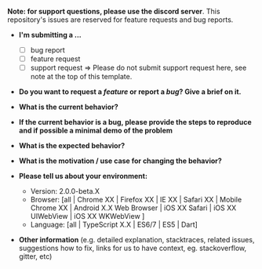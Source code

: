 **Note: for support questions, please use the discord server**. This repository's issues are reserved for feature requests and bug reports.

-   **I'm submitting a ...**

    -   [ ] bug report
    -   [ ] feature request
    -   [ ] support request => Please do not submit support request here, see note at the top of this template.

-   **Do you want to request a _feature_ or report a _bug_? Give a brief on it.**

-   **What is the current behavior?**

-   **If the current behavior is a bug, please provide the steps to reproduce and if possible a minimal demo of the problem**

-   **What is the expected behavior?**

-   **What is the motivation / use case for changing the behavior?**

-   **Please tell us about your environment:**

    -   Version: 2.0.0-beta.X
    -   Browser: [all | Chrome XX | Firefox XX | IE XX | Safari XX | Mobile Chrome XX | Android X.X Web Browser | iOS XX Safari | iOS XX UIWebView | iOS XX WKWebView ]
    -   Language: [all | TypeScript X.X | ES6/7 | ES5 | Dart]

-   **Other information** (e.g. detailed explanation, stacktraces, related issues, suggestions how to fix, links for us to have context, eg. stackoverflow, gitter, etc)
